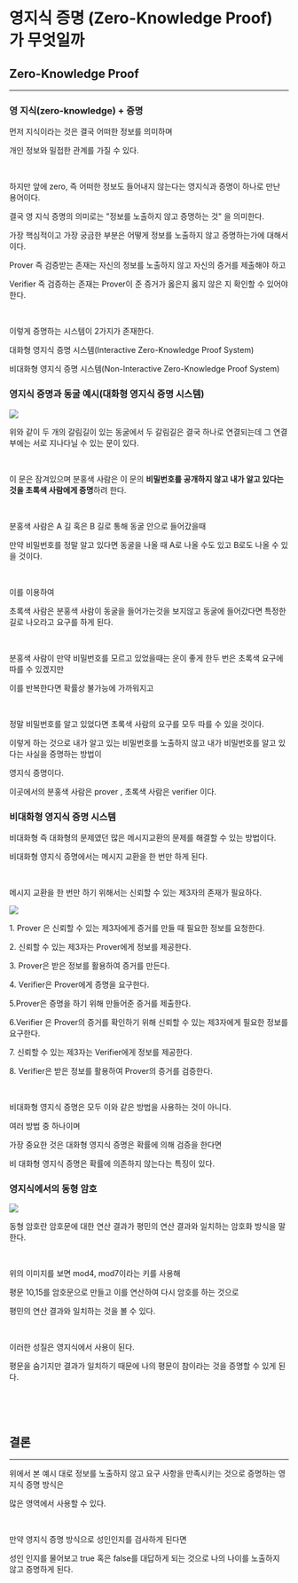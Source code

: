 # 영지식 증명 (Zero-Knowledge Proof) 가 무엇일까 


**Zero-Knowledge Proof**
------------------------

* * *

### **영 지식(zero-knowledge) + 증명**

먼저 지식이라는 것은 결국 어떠한 정보를 의미하며

개인 정보와 밀접한 관계를 가질 수 있다.

​

하지만 앞에 zero, 즉 어떠한 정보도 들어내지 않는다는 영지식과 증명이 하나로 만난 용어이다.

결국 영 지식 증명의 의미로는 "정보를 노출하지 않고 증명하는 것" 을 의미한다.

가장 핵심적이고 가장 궁금한 부분은 어떻게 정보를 노출하지 않고 증명하는가에 대해서이다.

Prover 즉 검증받는 존재는 자신의 정보를 노출하지 않고 자신의 증거를 제출해야 하고

Verifier 즉 검증하는 존재는 Prover이 준 증거가 옳은지 옳지 않은 지 확인할 수 있어야 한다.

​

이렇게 증명하는 시스템이 2가지가 존재한다.

대화형 영지식 증명 시스템(Interactive Zero-Knowledge Proof System)

비대화형 영지식 증명 시스템(Non-Interactive Zero-Knowledge Proof System)

### **영지식 증명과 동굴 예시(대화형 영지식 증명 시스템)**

![](6c47555b-2e1b-4877-9672-1e1c2b1e184a.png)

위와 같이 두 개의 갈림길이 있는 동굴에서 두 갈림길은 결국 하나로 연결되는데 그 연결부에는 서로 지나다닐 수 있는 문이 있다.

​

이 문은 잠겨있으며 분홍색 사람은 이 문의 **비밀번호를 공개하지 않고 내가 알고 있다는 것을 초록색 사람에게 증명**하려 한다.

​

분홍색 사람은 A 길 혹은 B 길로 통해 동굴 안으로 들어갔을때

만약 비밀번호를 정말 알고 있다면 동굴을 나올 때 A로 나올 수도 있고 B로도 나올 수 있을 것이다.

​

이를 이용하여

초록색 사람은 분홍색 사람이 동굴을 들어가는것을 보지않고 동굴에 들어갔다면 특정한 길로 나오라고 요구를 하게 된다.

​

분홍색 사람이 만약 비밀번호를 모르고 있었을때는 운이 좋게 한두 번은 초록색 요구에 따를 수 있겠지만

이를 반복한다면 확률상 불가능에 가까워지고

​

정말 비밀번호를 알고 있었다면 초록색 사람의 요구를 모두 따를 수 있을 것이다.

이렇게 하는 것으로 내가 알고 있는 비밀번호를 노출하지 않고 내가 비밀번호를 알고 있다는 사실을 증명하는 방법이

영지식 증명이다.

이곳에서의 분홍색 사람은 prover , 초록색 사람은 verifier 이다.

### **비대화형 영지식 증명 시스템**

비대화형 즉 대화형의 문제였던 많은 메시지교환의 문제를 해결할 수 있는 방법이다.

비대화형 영지식 증명에서는 메시지 교환을 한 번만 하게 된다.

​

메시지 교환을 한 번만 하기 위해서는 신뢰할 수 있는 제3자의 존재가 필요하다.

![](8d7f2cf8-767f-4787-87b4-1fd3245f28ac.png)

1\. Prover 은 신뢰할 수 있는 제3자에게 증거를 만들 때 필요한 정보를 요청한다.

2\. 신뢰할 수 있는 제3자는 Prover에게 정보를 제공한다.

3\. Prover은 받은 정보를 활용하여 증거를 만든다.

4\. Verifier은 Prover에게 증명을 요구한다.

5.Prover은 증명을 하기 위해 만들어준 증거를 제출한다.

6.Verifier 은 Prover의 증거를 확인하기 위해 신뢰할 수 있는 제3자에게 필요한 정보를 요구한다.

7\. 신뢰할 수 있는 제3자는 Verifier에게 정보를 제공한다.

8\. Verifier은 받은 정보를 활용하여 Prover의 증거를 검증한다.

​

비대화형 영지식 증명은 모두 이와 같은 방법을 사용하는 것이 아니다.

여러 방법 중 하나이며

가장 중요한 것은 대화형 영지식 증명은 확률에 의해 검증을 한다면

비 대화형 영지식 증명은 확률에 의존하지 않는다는 특징이 있다.

### 영지식에서의 동형 암호

![](4c202783-84fd-4897-a462-8a4a743957d8.png)

동형 암호란 암호문에 대한 연산 결과가 평민의 연산 결과와 일치하는 암호화 방식을 말한다.

​

위의 이미지를 보면 mod4, mod7이라는 키를 사용해

평문 10,15를 암호문으로 만들고 이를 연산하여 다시 암호를 하는 것으로

평민의 연산 결과와 일치하는 것을 볼 수 있다.

​

이러한 성질은 영지식에서 사용이 된다.

평문을 숨기지만 결과가 일치하기 때문에 나의 평문이 참이라는 것을 증명할 수 있게 된다.

​

​

**결론**
------

* * *

​위에서 본 예시 대로 정보를 노출하지 않고 요구 사항을 만족시키는 것으로 증명하는 영지식 증명 방식은

많은 영역에서 사용할 수 있다.

​

만약 영지식 증명 방식으로 성인인지를 검사하게 된다면

성인 인지를 물어보고 true 혹은 false를 대답하게 되는 것으로 나의 나이를 노출하지 않고 증명하게 된다.